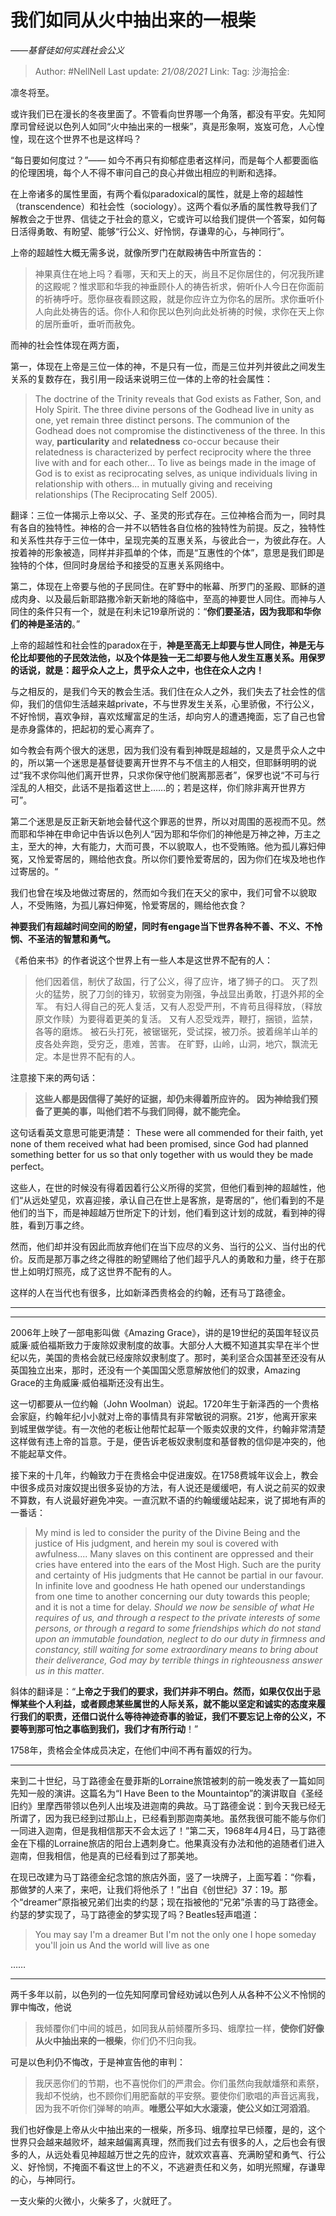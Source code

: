 # 我们如同从火中抽出来的一根柴

*——基督徒如何实践社会公义*

> Author: #NellNell
> Last update: *21/08/2021*
> Link:
> Tag:
> 沙海拾金:

凛冬将至。

或许我们已在漫长的冬夜里面了。不管看向世界哪一个角落，都没有平安。先知阿摩司曾经说以色列人如同“火中抽出来的一根柴”，真是形象啊，岌岌可危，人心惶惶，现在这个世界不也是这样吗？

“每日要如何度过？”—— 如今不再只有抑郁症患者这样问，而是每个人都要面临的伦理困境，每个人不得不审问自己的良心并做出相应的判断和选择。

在上帝诸多的属性里面，有两个看似paradoxical的属性，就是上帝的超越性（transcendence）和社会性（sociology）。这两个看似矛盾的属性教导我们了解教会之于世界、信徒之于社会的意义，它或许可以给我们提供一个答案，如何每日活得勇敢、有盼望、能够“行公义、好怜悯，存谦卑的心，与神同行”。

上帝的超越性大概无需多说，就像所罗门在献殿祷告中所宣告的：

> 神果真住在地上吗？看哪，天和天上的天，尚且不足你居住的，何况我所建的这殿呢？惟求耶和华我的神垂顾仆人的祷告祈求，俯听仆人今日在你面前的祈祷呼吁。愿你昼夜看顾这殿，就是你应许立为你名的居所。求你垂听仆人向此处祷告的话。你仆人和你民以色列向此处祈祷的时候，求你在天上你的居所垂听，垂听而赦免。

而神的社会性体现在两方面，

第一，体现在上帝是三位一体的神，不是只有一位，而是三位并列并彼此之间发生关系的复数存在，我引用一段话来说明三位一体的上帝的社会属性：

> The doctrine of the Trinity reveals that God exists as Father, Son, and Holy Spirit. The three divine persons of the Godhead live in unity as one, yet remain three distinct persons. The communion of the Godhead does not compromise the distinctiveness of the three. In this way, **particularity** and **relatedness** co-occur because their relatedness is characterized by perfect reciprocity where the three live with and for each other... To live as beings made in the image of God is to exist as reciprocating selves, as unique individuals living in relationship with others... in mutually giving and receiving relationships (The Reciprocating Self 2005).

翻译：三位一体揭示上帝以父、子、圣灵的形式存在。三位神格合而为一，同时具有各自的独特性。神格的合一并不以牺牲各自位格的独特性为前提。反之，独特性和关系性共存于三位一体中，呈现完美的互惠关系，与彼此合一，为彼此存在。人按着神的形象被造，同样并非孤单的个体，而是“互惠性的个体”，意思是我们即是独特的个体，但同时身居给予和接受的互惠关系网络中。

第二，体现在上帝要与他的子民同住。在旷野中的帐幕、所罗门的圣殿、耶稣的道成肉身、以及最后新耶路撒冷新天新地的降临中，至高的神要世人同住。而神与人同住的条件只有一个，就是在利未记19章所说的：“**你们要圣洁，因为我耶和华你们的神是圣洁的**。”

上帝的超越性和社会性的paradox在于，**神是至高无上却要与世人同住，神是无与伦比却要他的子民效法他，以及个体是独一无二却要与他人发生互惠关系。用保罗的话说，就是：超乎众人之上，贯乎众人之中，也住在众人之内！**

与之相反的，是我们今天的教会生活。我们住在众人之外，我们失去了社会性的信仰，我们的信仰生活越来越private，不与世界发生关系，心里骄傲，不行公义，不好怜悯，喜欢争辩，喜欢炫耀富足的生活，却向穷人的遭遇掩面，忘了自己也曾是赤身露体的，把起初的爱心离弃了。

如今教会有两个很大的迷思，因为我们没有看到神既是超越的，又是贯乎众人之中的，所以第一个迷思是基督徒要离开世界不与不信主的人相交，但耶稣明明的说过“我不求你叫他们离开世界，只求你保守他们脱离那恶者”，保罗也说“不可与行淫乱的人相交，此话不是指着这世上……的；若是这样，你们除非离开世界方可”。

第二个迷思是反正新天新地会替代这个罪恶的世界，所以对周围的恶视而不见。然而耶和华神在申命记中告诉以色列人“因为耶和华你们的神他是万神之神，万主之主，至大的神，大有能力，大而可畏，不以貌取人，也不受贿赂。他为孤儿寡妇伸冤，又怜爱寄居的，赐给他衣食。所以你们要怜爱寄居的，因为你们在埃及地也作过寄居的。“

我们也曾在埃及地做过寄居的，然而如今我们在天父的家中，我们可曾不以貌取人，不受贿赂，为孤儿寡妇伸冤，怜爱寄居的，赐给他衣食？

**神要我们有超越时间空间的盼望，同时有engage当下世界各种不善、不义、不怜悯、不圣洁的智慧和勇气。**

《希伯来书》的作者说这个世界上有一些人本是这世界不配有的人：

> 他们因着信，制伏了敌国，行了公义，得了应许，堵了狮子的口。
> 灭了烈火的猛势，脱了刀剑的锋刃，软弱变为刚强，争战显出勇敢，打退外邦的全军。
> 有妇人得自己的死人复活，又有人忍受严刑，不肯苟且得释放，（释放原文作赎）为要得着更美的复活。
> 又有人忍受戏弄，鞭打，捆锁，监禁，各等的磨炼。
> 被石头打死，被锯锯死，受试探，被刀杀。披着绵羊山羊的皮各处奔跑，受穷乏，患难，苦害。
> 在旷野，山岭，山洞，地穴，飘流无定。本是世界不配有的人。

注意接下来的两句话：

> **这些人都是因信得了美好的证据，却仍未得着所应许的。** **因为神给我们预备了更美的事，叫他们若不与我们同得，就不能完全。**

这句话看英文意思可能更清楚： These were all commended for their faith, yet none of them received what had been promised, since God had planned something better for us so that only together with us would they be made perfect。

这些人，在世的时候没有得着因着行公义所得的奖赏，但他们看到神的超越性，他们“从远处望见，欢喜迎接，承认自己在世上是客旅，是寄居的”，他们看到的不是他们的当下，而是神超越万世所定下的计划，他们看到这计划的成就，看到神的得胜，看到万事之终。

然而，他们却并没有因此而放弃他们在当下应尽的义务、当行的公义、当付出的代价。反而是那万事之终之得胜的盼望赐给了他们超乎凡人的勇敢和力量，终于在那世上如明灯照亮，成了这世界不配有的人。

这样的人在当代也有很多，比如新泽西贵格会的约翰，还有马丁路德金。

---

***

2006年上映了一部电影叫做《Amazing Grace》，讲的是19世纪的英国年轻议员威廉·威伯福斯致力于废除奴隶制度的故事。大部分人大概不知道其实早在半个世纪以先，美国的贵格会就已经废除奴隶制度了。那时，美利坚合众国甚至还没有从英国独立出来，那时，还没有一个美国国父愿意解放他们的奴隶，Amazing Grace的主角威廉·威伯福斯还没有出生。

这一切都要从一位约翰（John Woolman）说起。1720年生于新泽西的一个贵格会家庭，约翰年纪小小就对上帝的事情具有非常敏锐的洞察。21岁，他离开家来到城里做学徒。有一次他的老板让他帮忙起草一个贩卖奴隶的文件，约翰非常清楚这样做有违上帝的旨意。于是，便告诉老板奴隶制度和基督教的信仰是冲突的，他不能起草文件。

接下来的十几年，约翰致力于在贵格会中促进废奴。在1758费城年议会上，教会中很多成员对废奴提出很多妥协的方法，有人说还是缓缓吧，有人说之前买的奴隶不算数，有人说最好避免冲突。一直沉默不语的约翰缓缓站起来，说了掷地有声的一番话：

> My mind is led to consider the purity of the Divine Being and the justice of His judgment, and herein my soul is covered with awfulness.... Many slaves on this continent are oppressed and their cries have entered into the ears of the Most High. Such are the purity and certainty of His judgments that He cannot be partial in our favour. In infinite love and goodness He hath opened our understandings from one time to another concerning our duty towards this people; and it is not a time for delay. *Should we now be sensible of what He requires of us, and through a respect to the private interests of some persons, or through a regard to some friendships which do not stand upon an immutable foundation, neglect to do our duty in firmness and constancy, still waiting for some extraordinary means to bring about their deliverance, God may by terrible things in righteousness answer us in this matter*.

斜体的翻译是：“**上帝之于我们的要求，我们并非不明白。然而，如果仅仅出于忌惮某些个人利益，或者顾虑某些属世的人际关系，就不能以坚定和诚实的态度来履行我们的职责，还借口说什么等待神迹奇事的验证，我们不要忘记上帝的公义，不要等到那可怕之事临到我们，我们才有所行动**！”

1758年，贵格会全体成员决定，在他们中间不再有蓄奴的行为。

***

来到二十世纪，马丁路德金在曼菲斯的Lorraine旅馆被刺的前一晚发表了一篇如同先知一般的演讲。这篇名为“I Have Been to the Mountaintop”的演讲取自《圣经旧约》里摩西带领以色列人出埃及进迦南的典故。马丁路德金说：到今天我已经无所谓了，因为我已经到过那山上，已经看到那迦南美地。虽然我很可能不能与你们一同进入迦南，但是我相信那天不会太远了！”第二天，1968年4月4日，马丁路德金在下榻的Lorraine旅店的阳台上遇刺身亡。他果真没有办法和他的追随者们进入迦南，但我相信，他是真的已经看到过了那美地。

在现已改建为马丁路德金纪念馆的旅店外面，竖了一块牌子，上面写着：“你看，那做梦的人来了，来吧，让我们将他杀了！”出自《创世纪》37：19。那个“dreamer”原指被兄弟们出卖的约瑟；现在指被他的“兄弟”杀害的马丁路德金。约瑟的梦实现了，马丁路德金的梦实现了吗？Beatles轻声唱道：

> You may say I'm a dreamer
> But I'm not the only one
> I hope someday you'll join us
> And the world will live as one

……

---

两千多年以前，以色列的一位先知阿摩司曾经劝诫以色列人从各种不公义不怜悯的罪中悔改，他说

> 我倾覆你们中间的城邑，如同我从前倾覆所多玛、蛾摩拉一样，**使你们好像从火中抽出来的一根柴**，你们仍不归向我。

可是以色利仍不悔改，于是神宣告他的审判：

> 我厌恶你们的节期，也不喜悦你们的严肃会。你们虽然向我献燔祭和素祭，我却不悦纳，也不顾你们用肥畜献的平安祭。要使你们歌唱的声音远离我，因为我不听你们弹琴的响声。**唯愿公平如大水滚滚，使公义如江河滔滔**。

我们也好像是上帝从火中抽出来的一根柴，所多玛、蛾摩拉早已倾覆，是的，这个世界只会越来越败坏，越来越偏离真理，然而我们过去有很多的人，之后也会有很多的人，从远处看见神超越万世之先的应许，就欢欢喜喜、充满盼望和勇气、行公义、好怜悯，不掩面不看这世上的不义，不逃避责任和义务，如明光照耀，存谦卑的心，与神同行。

一支火柴的火微小，火柴多了，火就旺了。
